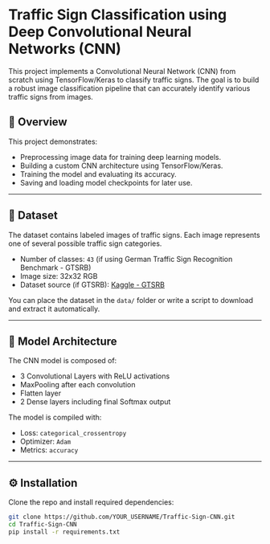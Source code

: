 # Traffic Sign Classification using Deep Convolutional Neural Networks (CNN)

This project implements a Convolutional Neural Network (CNN) from scratch using TensorFlow/Keras to classify traffic signs. The goal is to build a robust image classification pipeline that can accurately identify various traffic signs from images.


## 📖 Overview

This project demonstrates:
- Preprocessing image data for training deep learning models.
- Building a custom CNN architecture using TensorFlow/Keras.
- Training the model and evaluating its accuracy.
- Saving and loading model checkpoints for later use.

---

## 📂 Dataset

The dataset contains labeled images of traffic signs. Each image represents one of several possible traffic sign categories.

- Number of classes: `43` (if using German Traffic Sign Recognition Benchmark - GTSRB)
- Image size: 32x32 RGB
- Dataset source (if GTSRB): [Kaggle - GTSRB](https://www.kaggle.com/datasets/meowmeowmeowmeowmeow/gtsrb-german-traffic-sign)

You can place the dataset in the `data/` folder or write a script to download and extract it automatically.

---

## 🧠 Model Architecture

The CNN model is composed of:

- 3 Convolutional Layers with ReLU activations
- MaxPooling after each convolution
- Flatten layer
- 2 Dense layers including final Softmax output

The model is compiled with:
- Loss: `categorical_crossentropy`
- Optimizer: `Adam`
- Metrics: `accuracy`

---

## ⚙️ Installation

Clone the repo and install required dependencies:

```bash
git clone https://github.com/YOUR_USERNAME/Traffic-Sign-CNN.git
cd Traffic-Sign-CNN
pip install -r requirements.txt

